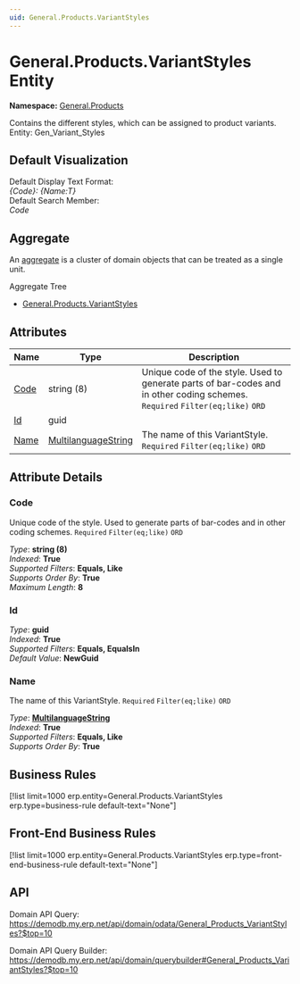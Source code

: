 ```yaml
---
uid: General.Products.VariantStyles
---
```

# General.Products.VariantStyles Entity

**Namespace:** [General.Products](General.Products.md)  

Contains the different styles, which can be assigned to product variants. Entity: Gen_Variant_Styles

## Default Visualization
Default Display Text Format:  
_{Code}: {Name:T}_  
Default Search Member:  
_Code_  

## Aggregate
An [aggregate](https://docs.erp.net/tech/advanced/concepts/aggregates.html) is a cluster of domain objects that can be treated as a single unit.  

Aggregate Tree  
* [General.Products.VariantStyles](General.Products.VariantStyles.md)  

## Attributes

| Name | Type | Description |
| ---- | ---- | --- |
| [Code](General.Products.VariantStyles.md#code) | string (8) | Unique code of the style. Used to generate parts of bar-codes and in other coding schemes. `Required` `Filter(eq;like)` `ORD` 
| [Id](General.Products.VariantStyles.md#id) | guid |  
| [Name](General.Products.VariantStyles.md#name) | [MultilanguageString](../data-types.md#multilanguagestring) | The name of this VariantStyle. `Required` `Filter(eq;like)` `ORD` 


## Attribute Details

### Code

Unique code of the style. Used to generate parts of bar-codes and in other coding schemes. `Required` `Filter(eq;like)` `ORD`

_Type_: **string (8)**  
_Indexed_: **True**  
_Supported Filters_: **Equals, Like**  
_Supports Order By_: **True**  
_Maximum Length_: **8**  

### Id

_Type_: **guid**  
_Indexed_: **True**  
_Supported Filters_: **Equals, EqualsIn**  
_Default Value_: **NewGuid**  

### Name

The name of this VariantStyle. `Required` `Filter(eq;like)` `ORD`

_Type_: **[MultilanguageString](../data-types.md#multilanguagestring)**  
_Indexed_: **True**  
_Supported Filters_: **Equals, Like**  
_Supports Order By_: **True**  



## Business Rules

[!list limit=1000 erp.entity=General.Products.VariantStyles erp.type=business-rule default-text="None"]

## Front-End Business Rules

[!list limit=1000 erp.entity=General.Products.VariantStyles erp.type=front-end-business-rule default-text="None"]

## API

Domain API Query:
<https://demodb.my.erp.net/api/domain/odata/General_Products_VariantStyles?$top=10>

Domain API Query Builder:
<https://demodb.my.erp.net/api/domain/querybuilder#General_Products_VariantStyles?$top=10>

